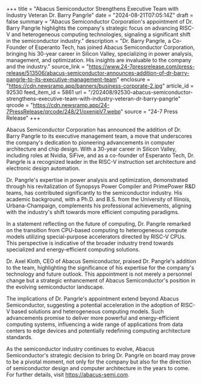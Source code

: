 +++
title = "Abacus Semiconductor Strengthens Executive Team with Industry Veteran Dr. Barry Pangrle"
date = "2024-08-21T07:05:14Z"
draft = false
summary = "Abacus Semiconductor Corporation's appointment of Dr. Barry Pangrle highlights the company's strategic focus on advancing RISC-V and heterogeneous computing technologies, signaling a significant shift in the semiconductor industry."
description = "Dr. Barry Pangrle, a Co-Founder of Esperanto Tech, has joined Abacus Semiconductor Corporation, bringing his 30-year career in Silicon Valley, specializing in power analysis, management, and optimization. His insights are invaluable to the company and the industry."
source_link = "https://www.24-7pressrelease.com/press-release/513506/abacus-semiconductor-announces-addition-of-dr-barry-pangrle-to-its-executive-management-team"
enclosure = "https://cdn.newsramp.app/banners/business-corporate-2.jpg"
article_id = 92530
feed_item_id = 5861
url = "/202408/92530-abacus-semiconductor-strengthens-executive-team-with-industry-veteran-dr-barry-pangrle"
qrcode = "https://cdn.newsramp.app/24-7PressRelease/qrcode/248/21/oxenipV7.webp"
source = "24-7 Press Release"
+++

<p>Abacus Semiconductor Corporation has announced the addition of Dr. Barry Pangrle to its executive management team, a move that underscores the company's dedication to pioneering advancements in computer architecture and chip design. With a 30-year career in Silicon Valley, including roles at Nvidia, SiFive, and as a co-founder of Esperanto Tech, Dr. Pangrle is a recognized leader in the RISC-V instruction set architecture and electronic design automation.</p><p>Dr. Pangrle's expertise in power analysis and optimization, demonstrated through his revitalization of Synopsys Power Compiler and PrimePower R&D teams, has contributed significantly to the semiconductor industry. His academic background, with a Ph.D. and B.S. from the University of Illinois, Urbana-Champaign, complements his professional achievements, aligning with the industry's shift towards more efficient computing paradigms.</p><p>In a statement reflecting on the future of computing, Dr. Pangrle remarked on the transition from CPU-based computing to heterogeneous compute models utilizing special-purpose accelerators directed by RISC-V CPUs. This perspective is indicative of the broader industry trend towards specialized and energy-efficient computing solutions.</p><p>Dr. Axel Kloth, CEO of Abacus Semiconductor, praised Dr. Pangrle's addition to the team, highlighting the significance of his expertise for the company's technology and future outlook. This appointment is not merely a personnel change but a strategic enhancement of Abacus Semiconductor's position in the evolving semiconductor landscape.</p><p>The implications of Dr. Pangrle's appointment extend beyond Abacus Semiconductor, suggesting a potential acceleration in the adoption of RISC-V based solutions and heterogeneous computing models. Such advancements promise to deliver more powerful and energy-efficient computing systems, influencing a wide range of applications from data centers to edge devices and potentially redefining computing architecture standards.</p><p>As the semiconductor industry continues to evolve, Abacus Semiconductor's strategic decision to bring Dr. Pangrle on board may prove to be a pivotal moment, not only for the company but also for the direction of semiconductor design and computer architecture in the years to come. For further details, visit <a href='https://abacus-semi.com' rel='nofollow' target='_blank'>https://abacus-semi.com</a>.</p>